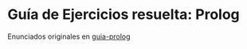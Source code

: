 # Guía de Ejercicios resuelta: Prolog

Enunciados originales en [guia-prolog](https://github.com/paradigmas-de-programacion/guia-prolog/)
